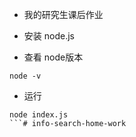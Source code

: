 - 我的研究生课后作业

- 安装 node.js
- 查看 node版本
```
node -v
```

- 运行
```
node index.js
```# info-search-home-work
